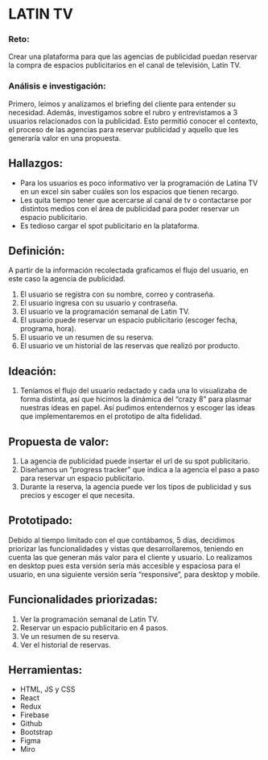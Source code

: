 # LATIN TV

### Reto:

Crear una plataforma para que las agencias de publicidad puedan reservar la compra de espacios publicitarios en el canal de televisión, Latin TV.

### Análisis e investigación:

Primero, leímos y analizamos el briefing del cliente para entender su necesidad. Además, investigamos sobre el rubro y entrevistamos a 3 usuarios relacionados con la publicidad. 
Esto permitió conocer el contexto, el proceso de las agencias para reservar publicidad y aquello que les generaría valor en una propuesta.

## Hallazgos:

- Para los usuarios es poco informativo ver la programación de Latina TV en un excel sin saber cuáles son los espacios que tienen recargo.
- Les quita tiempo tener que acercarse al canal de tv o contactarse por distintos medios con el área de publicidad para poder reservar un espacio publicitario.
- Es tedioso cargar el spot publicitario en la plataforma.

## Definición:

A partir de la información recolectada graficamos el flujo del usuario, en este caso la agencia de publicidad.

1. El usuario se registra con su nombre, correo y contraseña.
2. El usuario ingresa con su usuario y contraseña.
3. El usuario ve la programación semanal de Latin TV.
4. El usuario puede reservar un espacio publicitario (escoger fecha, programa, hora).
5. El usuario ve un resumen de su reserva. 
6. El usuario ve un historial de las reservas que realizó por producto. 

## Ideación:
1. Teníamos el flujo del usuario redactado y cada una lo visualizaba de forma distinta, así que hicimos la dinámica del “crazy 8” para plasmar nuestras ideas en papel. Así pudimos entendernos y escoger las ideas que implementaremos en el prototipo de alta fidelidad.

## Propuesta de valor:

1. La agencia de publicidad puede insertar el url de su spot publicitario.
2. Diseñamos un “progress tracker” que indica a la agencia el paso a paso para reservar un espacio publicitario.
3. Durante la reserva, la agencia puede ver los tipos de publicidad y sus precios y escoger el que necesita. 

## Prototipado:

Debido al tiempo limitado con el que contábamos, 5 días, decidimos priorizar las funcionalidades y vistas que desarrollaremos, teniendo en cuenta las que generan más valor para el cliente y usuario. 
Lo realizamos en desktop pues esta versión sería más accesible y espaciosa para el usuario, en una siguiente versión sería “responsive”, para desktop y mobile.

## Funcionalidades priorizadas:

1. Ver la programación semanal de Latin TV.
2. Reservar un espacio publicitario en 4 pasos.
3. Ve un resumen de su reserva. 
4. Ver el historial de reservas.

## Herramientas:
- HTML, JS y CSS
- React
- Redux
- Firebase
- Github
- Bootstrap
- Figma
- Miro 




